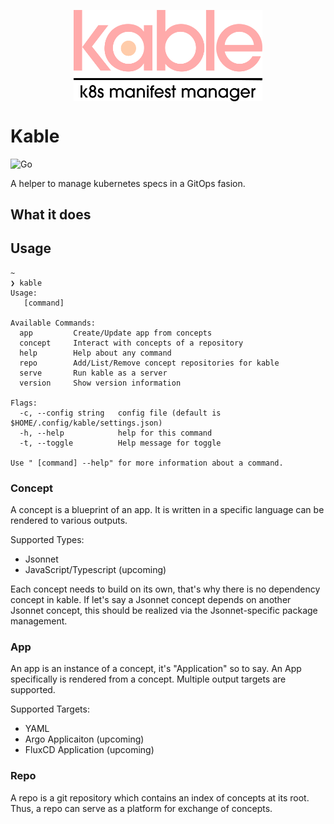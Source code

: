 <p align="center">
	<img src="./assets/kable.png" width="60%" align="center" alt="kable-logo">
</p>

# Kable
![Go](https://github.com/redradrat/kable/workflows/Go/badge.svg?branch=master)

A helper to manage kubernetes specs in a GitOps fasion. 

## What it does


## Usage

```
~ 
❯ kable        
Usage:
   [command]

Available Commands:
  app         Create/Update app from concepts
  concept     Interact with concepts of a repository
  help        Help about any command
  repo        Add/List/Remove concept repositories for kable
  serve       Run kable as a server
  version     Show version information

Flags:
  -c, --config string   config file (default is $HOME/.config/kable/settings.json)
  -h, --help            help for this command
  -t, --toggle          Help message for toggle

Use " [command] --help" for more information about a command.
```

### Concept

A concept is a blueprint of an app. It is written in a specific language can be rendered to various outputs.

Supported Types:
* Jsonnet
* JavaScript/Typescript (upcoming)

Each concept needs to build on its own, that's why there is no dependency concept in kable. If let's say a Jsonnet concept depends on another Jsonnet concept, this should be realized via the Jsonnet-specific package management.

### App

An app is an instance of a concept, it's "Application" so to say. An App specifically is rendered from a concept. Multiple output targets are supported.

Supported Targets:
* YAML
* Argo Applicaiton (upcoming)
* FluxCD Application (upcoming)

### Repo 

A repo is a git repository which contains an index of concepts at its root. Thus, a repo can serve as a platform for exchange of concepts.
